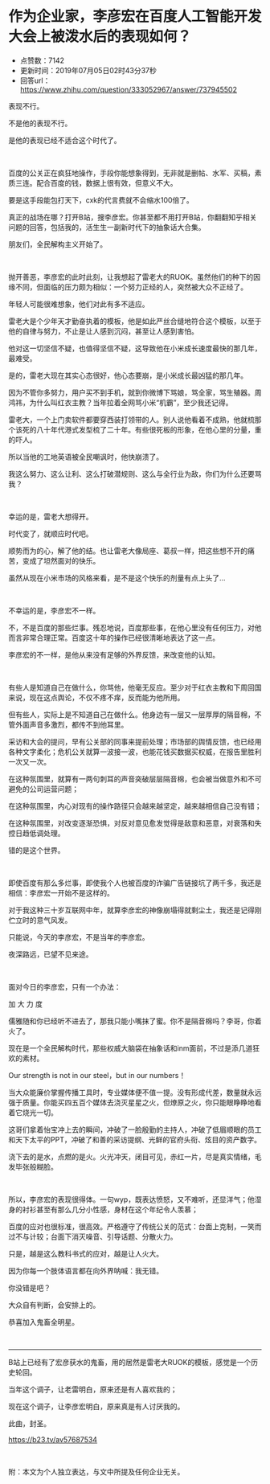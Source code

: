 # 作为企业家，李彦宏在百度人工智能开发大会上被泼水后的表现如何？
- 点赞数：7142
- 更新时间：2019年07月05日02时43分37秒
- 回答url：https://www.zhihu.com/question/333052967/answer/737945502
<body>
 <p data-pid="v7SFADWu">表现不行。</p>
 <p data-pid="EnRjvBFh">不是他的表现不行。</p>
 <p data-pid="aNEByumf">是他的表现已经不适合这个时代了。</p>
 <p class="ztext-empty-paragraph"><br></p>
 <p data-pid="lc4lfedB">百度的公关正在疯狂地操作，手段你能想象得到，无非就是删帖、水军、买稿，素质三连。配合百度的钱，数据上很有效，但意义不大。</p>
 <p data-pid="6RG9HChb">要是这手段能包打天下，cxk的代言费就不会缩水100倍了。</p>
 <p data-pid="O_FGs7fD">真正的战场在哪？打开B站，搜李彦宏。你甚至都不用打开B站，你翻翻知乎相关问题的回答，包括我的，活生生一副新时代下的抽象话大合集。</p>
 <p data-pid="Yh4eeSsH">朋友们，全民解构主义开始了。</p>
 <p class="ztext-empty-paragraph"><br></p>
 <p data-pid="QmhJhnRp">抛开善恶，李彦宏的此时此刻，让我想起了雷老大的RUOK。虽然他们的种下的因缘不同，但面临的压力颇为相似：一个努力正经的人，突然被大众不正经了。</p>
 <p data-pid="c6NQUa4S">年轻人可能很难想象，他们对此有多不适应。</p>
 <p data-pid="EOQH5C-t">雷老大是个少年天才勤奋执着的模板，他是如此严丝合缝地符合这个模板，以至于他的自律与努力，不止是让人感到沉闷，甚至让人感到害怕。</p>
 <p data-pid="k1G6FZgP">他对这一切坚信不疑，也值得坚信不疑，这导致他在小米成长速度最快的那几年，最难受。</p>
 <p data-pid="mGQ2CZsD">是的，雷老大现在其实心态很好，他心态要崩，是小米成长最凶猛的那几年。</p>
 <p data-pid="bbVvx9_L">因为不管你多努力，用户买不到手机，就到你微博下骂娘，骂全家，骂生殖器。周鸿祎，为什么叫红衣主教？当年拉着全网骂小米“机霸”，至少我还记得。</p>
 <p data-pid="VTlpOkIe">雷老大，一个上门卖软件都要穿西装打领带的人。别人说他看着不成熟，他就梳那个该死的八十年代港式发型梳了二十年。有些很死板的形象，在他心里的分量，重的吓人。</p>
 <p data-pid="TfxOSoQA">所以当他的工地英语被全民嘲讽时，他快崩溃了。</p>
 <p data-pid="kx0W4d4Q">我这么努力、这么让利、这么打破潜规则、这么与全行业为敌，你们为什么还要骂我？</p>
 <p class="ztext-empty-paragraph"><br></p>
 <p data-pid="gyFfLFux">幸运的是，雷老大想得开。</p>
 <p data-pid="z5MuscNx">时代变了，就顺应时代吧。</p>
 <p data-pid="fGBEsW0g">顺势而为的心，解了他的结。也让雷老大像局座、葛叔一样，把这些想不开的痛苦，变成了坦然面对的快乐。</p>
 <p data-pid="SrJJiXyl">虽然从现在小米市场的风格来看，是不是这个快乐的剂量有点上头了...</p>
 <p class="ztext-empty-paragraph"><br></p>
 <p data-pid="fuNvEAeu">不幸运的是，李彦宏不一样。</p>
 <p data-pid="Eogkq2TU">不，不是百度的那些烂事。残忍地说，百度那些事，在他心里没有任何压力，对他而言非常合理正常。百度这十年的操作已经很清晰地表达了这一点。</p>
 <p data-pid="Tug9vuVJ">李彦宏的不一样，是他从来没有足够的外界反馈，来改变他的认知。</p>
 <p class="ztext-empty-paragraph"><br></p>
 <p data-pid="WqqXFzFS">有些人是知道自己在做什么，你骂他，他毫无反应。至少对于红衣主教和下周回国来说，现在这点舆论，不仅不疼不痒，反而能为他所用。</p>
 <p data-pid="qEYZy7U3">但有些人，实际上是不知道自己在做什么。他身边有一层又一层厚厚的隔音棉，不管外面声音多激烈，都传不到他耳里。</p>
 <p data-pid="dA3ERX2c">采访和大会的提问，早有公关部的同事来提前处理；市场部的舆情反馈，也已经用各种文字柔化；危机公关就算一波接一波，也能花钱买数据买权威，在报告里胜利一次又一次。</p>
 <p data-pid="v7QA6j_B">在这种氛围里，就算有一两句刺耳的声音突破层层隔音棉，也会被当做意外和不可避免的公司运营问题；</p>
 <p data-pid="YfmGrRso">在这种氛围里，内心对现有的操作路径只会越来越坚定，越来越相信自己没有错；</p>
 <p data-pid="habMvKXe">在这种氛围里，对改变逐渐恐惧，对反对意见愈发觉得是敌意和恶意，对衰落和失控日趋低调处理。</p>
 <p data-pid="nCilYf4W">错的是这个世界。</p>
 <p class="ztext-empty-paragraph"><br></p>
 <p data-pid="9KxudA9L">即使百度有那么多烂事，即使我个人也被百度的诈骗广告链接坑了两千多，我还是相信：李彦宏一开始不是这样的。</p>
 <p data-pid="oLLh5Sok">对于我这种三十岁互联网中年，就算李彦宏的神像崩塌得就剩尘土，我还是记得刚伫立时的意气风发。</p>
 <p data-pid="2w8ITsWJ">只能说，今天的李彦宏，不是当年的李彦宏。</p>
 <p data-pid="abiVlv_U">夜深路远，已望不见来途。</p>
 <p class="ztext-empty-paragraph"><br></p>
 <p data-pid="xn6JTAU7">面对今日的李彦宏，只有一个办法：</p>
 <p data-pid="1kF4_eqK">加 大 力 度</p>
 <p data-pid="gsAc7WwX">儒雅随和你已经听不进去了，那我只能小嘴抹了蜜。你不是隔音棉吗？李哥，你着火了。</p>
 <p data-pid="2Bfk7w2k">现在是一个全民解构时代，那些权威大脑袋在抽象话和inm面前，不过是添几道狂欢的素材。</p>
 <p data-pid="cxjIRbtf">Our strength is not in our steel，but in our numbers！</p>
 <p data-pid="y7tD9LqU">当大众能廉价掌握传播工具时，专业媒体便不值一提。没有形成代差，数量就永远强于质量。你能买四五百个媒体去浇灭星星之火，但燎原之火，你只能眼睁睁地看着它烧光一切。</p>
 <p data-pid="61KNn4WZ">这哥们拿着怡宝冲上去的瞬间，冲破了一脸殷勤的主持人，冲破了低眉顺眼的员工和天下太平的PPT，冲破了和善的采访提纲、光鲜的官府头衔、炫目的资产数字。</p>
 <p data-pid="q3XznIsg">浇下去的是水，点燃的是火。火光冲天，闭目可见，赤红一片，尽是真实情绪，毛发毕张般糊脸。</p>
 <p class="ztext-empty-paragraph"><br></p>
 <p data-pid="FN89-Ity">所以，李彦宏的表现很得体。一句wyp，既表达愤怒，又不难听，还显洋气；他湿身的衬衫甚至有那么几分小性感，身材在这个年纪令人羡慕；</p>
 <p data-pid="Tgrb4Uft">百度的应对也很标准，很高效。严格遵守了传统公关的范式：台面上克制，一笑而过不与计较；台面下消灭噪音、引导话题、分散火力。</p>
 <p data-pid="eo9zs1mc">只是，越是这么教科书式的应对，越是让人火大。</p>
 <p data-pid="GPs1nwZD">因为你每一个肢体语言都在向外界呐喊：我无错。</p>
 <p data-pid="RxwUSLhT">你没错是吧？</p>
 <p data-pid="2ZfG5weH">大众自有判断，会安排上的。</p>
 <p data-pid="srMmbhzV">恭喜加入鬼畜全明星。</p>
 <p class="ztext-empty-paragraph"><br></p>
 <hr>
 <p data-pid="fCSYxtLC">B站上已经有了宏彦获水的鬼畜，用的居然是雷老大RUOK的模板，感觉是一个历史轮回。</p>
 <p data-pid="-cdvwWPh">当年这个调子，让老雷明白，原来还是有人喜欢我的；</p>
 <p data-pid="ohG-7Yao">现在这个调子，让李彦宏明白，原来真是有人讨厌我的。</p>
 <p data-pid="JiKlqtOz">此曲，封圣。</p>
 <p data-pid="IevfVKyX"><a href="https://link.zhihu.com/?target=https%3A//b23.tv/av57687534" class=" external" target="_blank" rel="nofollow noreferrer"><span class="invisible">https://</span><span class="visible">b23.tv/av57687534</span><span class="invisible"></span></a></p>
 <p class="ztext-empty-paragraph"><br></p>
 <p data-pid="Bk8NdL-s">附：本文为个人独立表达，与文中所提及任何企业无关。</p>
</body>